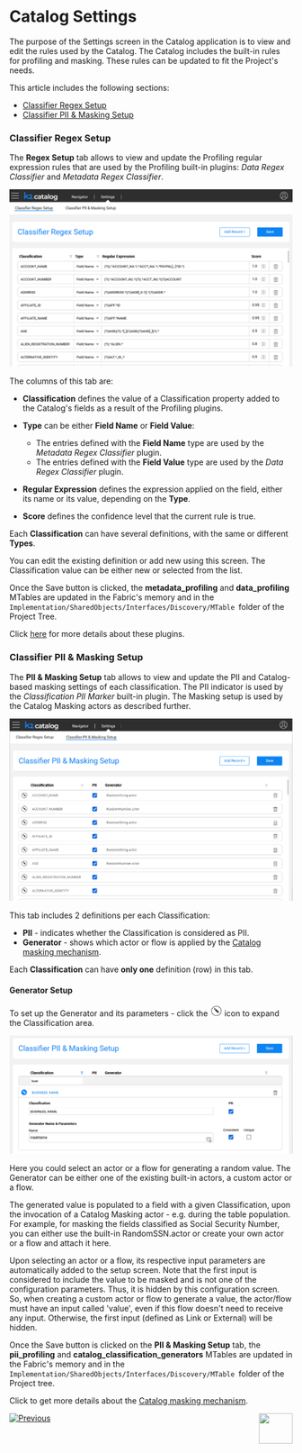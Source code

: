 <web>

# Catalog Settings

The purpose of the Settings screen in the Catalog application is to view and edit the rules used by the Catalog. The Catalog includes the built-in rules for profiling and masking. These rules can be updated to fit the Project's needs. 

This article includes the following sections:

* [Classifier Regex Setup](10_catalog_settings.md#classifier-regex-setup)
* [Classifier PII & Masking Setup](10_catalog_settings.md#classifier-pii--masking-setup)

### Classifier Regex Setup

The **Regex Setup** tab allows to view and update the Profiling regular expression rules that are used by the Profiling built-in plugins: *Data Regex Classifier* and *Metadata Regex Classifier*. 

<img src="images/settings_regex.png" style="zoom:80%;" />

The columns of this tab are:

* **Classification** defines the value of a Classification property added to the Catalog's fields as a result of the Profiling plugins. 

* **Type** can be either **Field Name** or **Field Value**:
  * The entries defined with the **Field Name** type are used by the *Metadata Regex Classifier* plugin.
  * The entries defined with the **Field Value** type are used by the *Data Regex Classifier* plugin.
* **Regular Expression** defines the expression applied on the field, either its name or its value, depending on the **Type**.
* **Score** defines the confidence level that the current rule is true. 

Each **Classification** can have several definitions, with the same or different **Types**.

You can edit the existing definition or add new using this screen. The Classification value can be either new or selected from the list.

Once the Save button is clicked, the **metadata_profiling** and **data_profiling** MTables are updated in the Fabric's memory and in the ```Implementation/SharedObjects/Interfaces/Discovery/MTable ```folder of the Project Tree.

Click [here](04_plugin_framework.md#built-in-plugins) for more details about these plugins.

### Classifier PII & Masking Setup

The **PII & Masking Setup** tab allows to view and update the PII and Catalog-based masking settings of each classification. The PII indicator is used by the *Classification PII Marker* built-in plugin. The Masking setup is used by the Catalog Masking actors as described further. 

<img src="images/settings_pii_mask.png" style="zoom:80%;" />

This tab includes 2 definitions per each Classification:

* **PII** - indicates whether the Classification is considered as PII. 
* **Generator** - shows which actor or flow is applied by the [Catalog masking mechanism](11_catalog_masking.md).

Each **Classification** can have **only one** definition (row) in this tab.

#### Generator Setup

To set up the Generator and its parameters - click the <img src="images/edit_masking.png" style="zoom: 80%;" /> icon to expand the Classification area. 

<img src="images/settings_masking_edit.png" style="zoom: 80%;" />

Here you could select an actor or a flow for generating a random value. The Generator can be either one of the existing built-in actors, a custom actor or a flow. 

The generated value is populated to a field with a given Classification, upon the invocation of a Catalog Masking actor - e.g. during the table population. For example, for masking the fields classified as Social Security Number, you can either use the built-in RandomSSN.actor or create your own actor or a flow and attach it here.

Upon selecting an actor or a flow, its respective input parameters are automatically added to the setup screen. Note that the first input is considered to include the value to be masked and is not one of the configuration parameters. Thus, it is hidden by this configuration screen. So, when creating a custom actor or flow to generate a value, the actor/flow must have an input called 'value', even if this flow doesn't need to receive any input. Otherwise, the first input (defined as Link or External) will be hidden.

Once the Save button is clicked on the **PII & Masking Setup** tab, the **pii_profiling** and **catalog_classification_generators** MTables are updated in the Fabric's memory and in the ```Implementation/SharedObjects/Interfaces/Discovery/MTable ```folder of the Project tree.

Click to get more details about the [Catalog masking mechanism](11_catalog_masking.md).



[![Previous](/articles/images/Previous.png)](08_search_catalog.md)[<img align="right" width="60" height="54" src="/articles/images/Next.png">](11_catalog_masking.md) 

</web>
